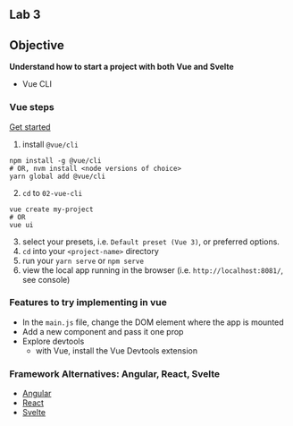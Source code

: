 ## Lab 3

## Objective

**Understand how to start a project with both Vue and Svelte**

- Vue CLI

### Vue steps

[Get started](https://cli.vuejs.org/#getting-started)

1. install `@vue/cli`

```
npm install -g @vue/cli
# OR, nvm install <node versions of choice>
yarn global add @vue/cli
```

2. `cd` to `02-vue-cli`

```
vue create my-project
# OR
vue ui
```

3. select your presets, i.e. `Default preset (Vue 3)`, or preferred options.
4. `cd` into your `<project-name>` directory
5. run your `yarn serve` or `npm serve`
6. view the local app running in the browser (i.e. `http://localhost:8081/`, see console)

### Features to try implementing in vue

- In the `main.js` file, change the DOM element where the app is mounted
- Add a new component and pass it one prop
- Explore devtools
  - with Vue, install the Vue Devtools extension

### Framework Alternatives: Angular, React, Svelte

- [Angular](https://angular.io/start)
- [React](https://react.dev/learn)
- [Svelte](https://learn.svelte.dev)
